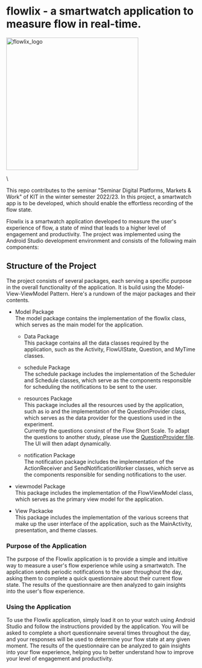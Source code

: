 # flowlix -  a smartwatch application to measure flow in real-time.

<div style="margin: 0 auto; width: 100%;display:flex;">
<img width="350" alt="flowlix_logo" src="https://user-images.githubusercontent.com/40392565/218503760-4daf25ee-4fc9-4d08-af63-68b94e60d5e0.jpg" />
</div>

\
  

This repo contributes to the seminar "Seminar Digital Platforms, Markets & Work" of KIT in the winter semester 2022/23. In this project, a smartwatch app is to be developed, which should enable the effortless recording of the flow state.
 

Flowlix is a smartwatch application developed to measure the user's experience of flow, a state of mind that leads to a higher level of engagement and productivity. The project was implemented using the Android Studio development environment and consists of the following main components:

## Structure of the Project

The project consists of several packages, each serving a specific purpose in the overall functionality of the application. It is build using the Model-View-ViewModel Pattern. Here's a rundown of the major packages and their contents.


* Model Package \
The model package contains the implementation of the flowlix class, which serves as the main model for the application.


  * Data Package \
  This package contains all the data classes required by the application, such as the Activity, FlowUIState, Question, and MyTime classes.

  * schedule Package \
  The schedule package includes the implementation of the Scheduler and Schedule classes, which serve as the components responsible for scheduling the notifications to be sent to the user.


  * resources Package \
  This package includes all the resources used by the application, such as io and the implementation of the QuestionProvider class, which serves as the data provider for the questions used in the experiment. \
  Currently the questions consinst of the Flow Short Scale. To adapt the questions to another study, please use the [QuestionProvider file](app/src/main/java/com/example/flowlix/model/resources/QuestionProvider.kt). The UI will then adapt dynamically.
  
  * notification Package \
  The notification package includes the implementation of the ActionReceiver and SendNotificationWorker classes, which serve as the components responsible for sending notifications to the user.


* viewmodel Package \
This package includes the implementation of the FlowViewModel class, which serves as the primary view model for the application.

* View Packacke \
This package includes the implementation of the various screens that make up the user interface of the application, such as the MainActivity, presentation, and theme classes.









### Purpose of the Application

The purpose of the Flowlix application is to provide a simple and intuitive way to measure a user's flow experience while using a smartwatch. The application sends periodic notifications to the user throughout the day, asking them to complete a quick questionnaire about their current flow state. The results of the questionnaire are then analyzed to gain insights into the user's flow experience.

### Using the Application

To use the Flowlix application, simply load it on to your watch using Android Studio and follow the instructions provided by the application. You will be asked to complete a short questionnaire several times throughout the day, and your responses will be used to determine your flow state at any given moment. The results of the questionnaire can be analyzed to gain insights into your flow experience, helping you to better understand how to improve your level of engagement and productivity.
 
 
 
 
 
 

